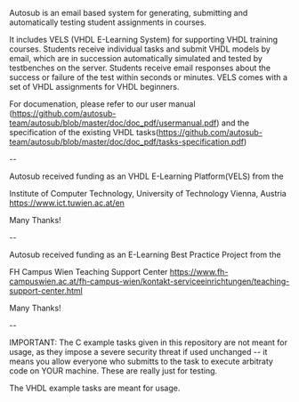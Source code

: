 Autosub is an email based system for generating, submitting and automatically
testing student assignments in courses. 

It includes VELS (VHDL E-Learning System) for supporting VHDL
training courses. Students receive individual tasks and submit VHDL 
models by email, which are in succession automatically simulated 
and tested by testbenches on the server. Students receive email responses 
about the success or failure of the test within seconds or minutes.
VELS comes with a set of VHDL assignments for VHDL beginners.

For documenation, please refer to our user manual (https://github.com/autosub-team/autosub/blob/master/doc/doc_pdf/usermanual.pdf) and the specification of the existing VHDL tasks(https://github.com/autosub-team/autosub/blob/master/doc/doc_pdf/tasks-specification.pdf)

--

Autosub received funding as an VHDL E-Learning Platform(VELS) from the

  Institute of Computer Technology, University of Technology Vienna, Austria
https://www.ict.tuwien.ac.at/en

 Many Thanks!

--

Autosub received funding as an E-Learning Best Practice Project from the

  FH Campus Wien Teaching Support Center
https://www.fh-campuswien.ac.at/fh-campus-wien/kontakt-serviceeinrichtungen/teaching-support-center.html

Many Thanks!

--

IMPORTANT:
The C example tasks given in this repository are not meant for usage, as they
impose a severe security threat if used unchanged -- it means you allow everyone
who submitts to the task to execute arbitraty code on YOUR machine. These are really
just for testing.

The VHDL example tasks are meant for usage.
